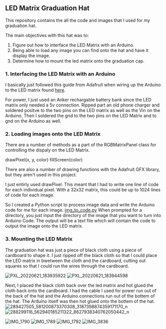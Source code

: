 ## LED Matrix Graduation Hat

This repository contains the all the code and images that I used for my graduation hat.

The main objectives with this hat was to:

1. Figure out how to interface the LED Matrix with an Arduino.
2. Being able to load any image you can find onto the hat and have it display the image.
3. Determine how to mount the led matrix onto the graduation cap.


### 1. Interfacing the LED Matrix with an Arduino
I basically just followed this guide from Adafruit when wiring up the Arduino to the LED matrix found [here](https://learn.adafruit.com/32x16-32x32-rgb-led-matrix).

For power, I just used an Anker rechargable battery bank since the LED matrix only needed a 5v connection. Ripped part an old phone charger and soldered positve to the two pins on the LED matrix as well as the Vin on the Arduino. Then I soldered the gnd to the two pins on the LED Matrix and to gnd on the Arduino as well. 

### 2. Loading images onto the LED Matrix

There are a number of methods as a part of the RGBMatrixPanel class for controlling the dispaly on the LED Matrix.

drawPixel(x, y, color)
fillScreen(color)

There are also a number of drawing functions with the Adafruit GFX library, but they aren't used in this project.

I just entirly used drawPixel. This meant that I had to write one line of code for each individual pixel. With a 32x32 matrix, this could be up to 1024 lines of code for each image.

So I created a Python script to  process image data and write the Arduino code for me for each image. 
[img_to_code.py](https://github.com/tynimattias/Grad_Hat/blob/main/img_to_code.py)
When prompted for a directory, you just input the directory of the image that you want to turn into Arduino Code. The output will be a text file which will contain the code to output the image onto the LED matrix. 

### 3. Mounting the LED Matrix

The graduation hat was just a piece of black cloth using a piece of cardboard to shape it. I just ripped off the black cloth so that I could place the LED matrix in bwetween the cloth and the cardboard, cutting out squares so that I could run the wires through the cardboard. 

![PXL_20220621_183935922](https://user-images.githubusercontent.com/72426180/174879206-59fd999e-c040-4ba6-8fbb-ecffd3b23483.jpg)
![PXL_20220621_183944598](https://user-images.githubusercontent.com/72426180/174879211-8bd0f718-3543-46bf-afed-20fa9fa452a0.jpg)

Next, I placed the black cloth back over the led matrix and hot glued the cloth back onto the cardboard. I had the cable I used for power run out of the back of the hat and the Arduino connections run out of the bottem of the hat. The Arduino itself was then hot glued onto the bottem of the hat. 
![289427505_581200873370308_3187398874359171170_n](https://user-images.githubusercontent.com/72426180/174871270-4ec561ef-1345-45b4-9ef8-ef5f6d8f602d.jpg)
![288299116_562940185211322_8627938340762050442_n](https://user-images.githubusercontent.com/72426180/174871277-fbfb332a-9db8-4068-b3cf-f09dfe72f364.jpg)




![IMG_1790](https://user-images.githubusercontent.com/72426180/174871050-f041e3fa-410e-4e5e-ac14-a3336185264c.jpg)
![IMG_1789](https://user-images.githubusercontent.com/72426180/174871075-a62dbe8d-1580-4108-8e48-304804f8a4a9.jpg)
![IMG_1792](https://user-images.githubusercontent.com/72426180/174871084-67f9e57d-4923-4d13-9ee7-d3465dfad496.jpg)
![IMG_3836](https://user-images.githubusercontent.com/72426180/174881830-031dc7d8-87e2-4cb8-8fbd-b307e238ddab.jpg)


